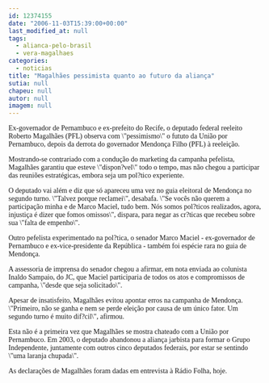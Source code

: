 ```yaml
---
id: 12374155
date: "2006-11-03T15:39:00+00:00"
last_modified_at: null
tags:
  - alianca-pelo-brasil
  - vera-magalhaes
categories:
  - noticias
title: "Magalhães pessimista quanto ao futuro da aliança"
sutia: null
chapeu: null
autor: null
imagem: null
---
```

<p><P><FONT face=Verdana>Ex-governador de Pernambuco e ex-prefeito do Recife, o deputado federal reeleito Roberto Magalhães (PFL) observa com \"pessimismo\" o fututo da União por Pernambuco, depois da derrota do governador Mendonça Filho (PFL) à reeleição. </FONT></P></p>
<p><P><FONT face=Verdana>Mostrando-se contrariado com a condução do marketing da campanha pefelista, Magalhães garantiu que esteve \"dispon?vel\" todo o tempo, mas não chegou a participar das reuniões estratégicas, embora seja um pol?tico experiente.</FONT></P></p>
<p><P><FONT face=Verdana>O deputado vai além e diz que só apareceu uma vez no guia eleitoral de Mendonça no segundo turno. \"Talvez porque reclamei\", desabafa. \"Se vocês não querem a participação minha e de Marco Maciel, tudo bem. Nós somos pol?ticos realizados, agora, injustiça é dizer que fomos omissos\", dispara, para negar as cr?ticas que recebeu sobre sua \"falta de empenho\".</FONT></P></p>
<p><P><FONT face=Verdana>Outro pefelista experimentado na pol?tica, o senador Marco Maciel - ex-governador de Pernambuco e ex-vice-presidente da República&nbsp;- também foi espécie rara no guia de Mendonça. </FONT></P></p>
<p><P><FONT face=Verdana>A assessoria de imprensa do senador chegou a afirmar, em nota enviada ao colunista Inaldo Sampaio, do JC, que Maciel participaria de todos os atos e compromissos de campanha, \"desde que seja solicitado\".</FONT></P></p>
<p><P><FONT face=Verdana>Apesar de insatisfeito, Magalhães evitou apontar erros na campanha de Mendonça. \"Primeiro, não se ganha e nem se perde eleição por causa de um único fator. Um segundo turno é muito dif?cil\", afirmou.</FONT></P></p>
<p><P><FONT face=Verdana>Esta não é a primeira vez que Magalhães se mostra chateado com a União por Pernambuco. Em 2003, o deputado abandonou a aliança jarbista para formar o Grupo Independente, juntamente com outros cinco deputados federais, por estar se sentindo \"uma laranja chupada\".</FONT></P></p>
<p><P><FONT face=Verdana>As declarações de Magalhães foram dadas em entrevista à Rádio Folha, hoje.</FONT></P> </p>
